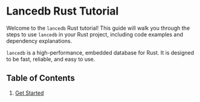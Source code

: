 # Lancedb Rust Tutorial

Welcome to the `lancedb` Rust tutorial! This guide will walk you through the steps to use `lancedb` in your Rust project, including code examples and dependency explanations.

`lancedb` is a high-performance, embedded database for Rust. It is designed to be fast, reliable, and easy to use.

## Table of Contents

1. [Get Started](./get_started/README.md)



